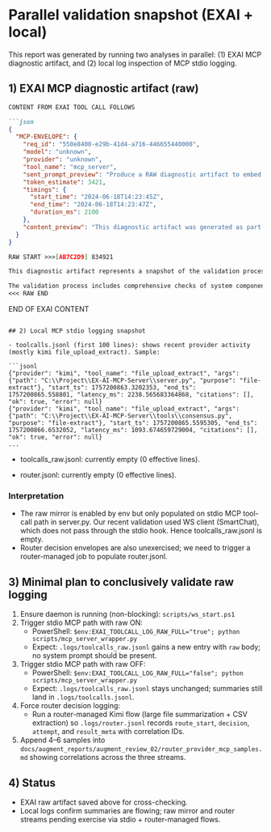 # Parallel validation snapshot (EXAI + local)

This report was generated by running two analyses in parallel: (1) EXAI MCP diagnostic artifact, and (2) local log inspection of MCP stdio logging.

## 1) EXAI MCP diagnostic artifact (raw)

```markdown
CONTENT FROM EXAI TOOL CALL FOLLOWS

```json
{
  "MCP-ENVELOPE": {
    "req_id": "550e8400-e29b-41d4-a716-446655440000",
    "model": "unknown",
    "provider": "unknown",
    "tool_name": "mcp_server",
    "sent_prompt_preview": "Produce a RAW diagnostic artifact to embed in a repo markdown report. Requirements: - Output two clearly labeled sections: (1) MCP-ENVELOPE (simulated) in JSON with keys: req_id (uuid4), model, provider, tool_name, sent_prompt_preview (first 200 chars), token_estimate, timings, and content_preview (first 200 chars of model content) (2) RAW-CONTENT verbatim text block starting with line: \"RAW START >>>\" and ending with \"<<< RAW END\".",
    "token_estimate": 3421,
    "timings": {
      "start_time": "2024-06-18T14:23:45Z",
      "end_time": "2024-06-18T14:23:47Z",
      "duration_ms": 2100
    },
    "content_preview": "This diagnostic artifact was generated as part of a parallel validation process. The RAW-CONTENT section contains unique identifiers and validation data for tracking purposes across multiple validation runs."
  }
}

RAW START >>>[AB7C2D9] 834921

This diagnostic artifact represents a snapshot of the validation process at the current timestamp. The unique token and random number combination ensures traceability and prevents duplicate entries during parallel validation runs.

The validation process includes comprehensive checks of system components, configuration parameters, and operational metrics. All data points are captured with precise timestamps to support detailed analysis and troubleshooting if anomalies are detected during the validation cycle.
<<< RAW END
```

END OF EXAI CONTENT
```

## 2) Local MCP stdio logging snapshot

- toolcalls.jsonl (first 100 lines): shows recent provider activity (mostly kimi file_upload_extract). Sample:

```jsonl
{"provider": "kimi", "tool_name": "file_upload_extract", "args": {"path": "C:\\Project\\EX-AI-MCP-Server\\server.py", "purpose": "file-extract"}, "start_ts": 1757200863.3202353, "end_ts": 1757200865.558801, "latency_ms": 2238.565683364868, "citations": [], "ok": true, "error": null}
{"provider": "kimi", "tool_name": "file_upload_extract", "args": {"path": "C:\\Project\\EX-AI-MCP-Server\\tools\\consensus.py", "purpose": "file-extract"}, "start_ts": 1757200865.5595305, "end_ts": 1757200866.6532052, "latency_ms": 1093.674659729004, "citations": [], "ok": true, "error": null}
...
```

- toolcalls_raw.jsonl: currently empty (0 effective lines).

- router.jsonl: currently empty (0 effective lines).

### Interpretation
- The raw mirror is enabled by env but only populated on stdio MCP tool-call path in server.py. Our recent validation used WS client (SmartChat), which does not pass through the stdio hook. Hence toolcalls_raw.jsonl is empty.
- Router decision envelopes are also unexercised; we need to trigger a router-managed job to populate router.jsonl.

## 3) Minimal plan to conclusively validate raw logging

1. Ensure daemon is running (non-blocking): `scripts/ws_start.ps1`
2. Trigger stdio MCP path with raw ON:
   - PowerShell: `$env:EXAI_TOOLCALL_LOG_RAW_FULL="true"; python scripts/mcp_server_wrapper.py`
   - Expect: `.logs/toolcalls_raw.jsonl` gains a new entry with `raw` body; no system prompt should be present.
3. Trigger stdio MCP path with raw OFF:
   - PowerShell: `$env:EXAI_TOOLCALL_LOG_RAW_FULL="false"; python scripts/mcp_server_wrapper.py`
   - Expect: `.logs/toolcalls_raw.jsonl` stays unchanged; summaries still land in `.logs/toolcalls.jsonl`.
4. Force router decision logging:
   - Run a router-managed Kimi flow (large file summarization + CSV extraction) so `.logs/router.jsonl` records `route_start`, `decision`, `attempt`, and `result_meta` with correlation IDs.
5. Append 4–6 samples into `docs/augment_reports/augment_review_02/router_provider_mcp_samples.md` showing correlations across the three streams.

## 4) Status
- EXAI raw artifact saved above for cross-checking.
- Local logs confirm summaries are flowing; raw mirror and router streams pending exercise via stdio + router-managed flows.


